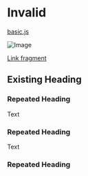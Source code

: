 # Invalid

[basic.js](./basic.test.js)

![Image](../image.png)

[Link fragment](./Valid.md#not-existing-heading)

## Existing Heading

### Repeated Heading

Text

### Repeated Heading

Text

### Repeated Heading
